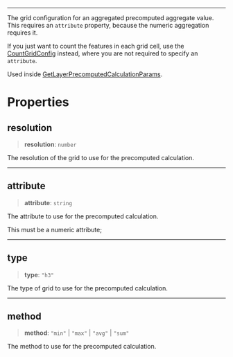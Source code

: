 ***

The grid configuration for an aggregated precomputed aggregate value. This requires
an `attribute` property, because the numeric aggregation requires it.

If you just want to count the features in each grid cell, use the [CountGridConfig](CountGridConfig.md)
instead, where you are not required to specify an `attribute`.

Used inside [GetLayerPrecomputedCalculationParams](GetLayerPrecomputedCalculationParams.md).

# Properties

## resolution

> **resolution**: `number`

The resolution of the grid to use for the precomputed calculation.

***

## attribute

> **attribute**: `string`

The attribute to use for the precomputed calculation.

This must be a numeric attribute;

***

## type

> **type**: `"h3"`

The type of grid to use for the precomputed calculation.

***

## method

> **method**: `"min"` | `"max"` | `"avg"` | `"sum"`

The method to use for the precomputed calculation.
